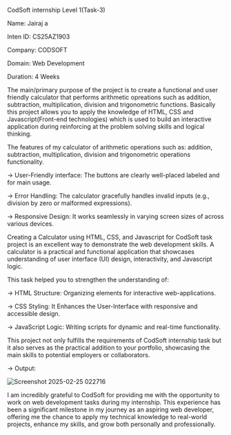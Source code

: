 CodSoft internship Level 1(Task-3)

Name: Jairaj a

Inten ID: CS25AZ1903

Company: CODSOFT

Domain: Web Development

Duration: 4 Weeks

The main/primary purpose of the project is to create a functional and user friendly calculator that performs arithmetic opreations such as addition, subtraction, multiplication, division and trigonometric functions. Basically this project allows you to apply the knowledge of HTML, CSS and Javascript(Front-end technologies) which is used to build an interactive application during reinforcing at the problem solving skills and logical thinking. 

The features of my calculator of arithmetic operations such as: addition, subtraction, multiplication, division and trigonometric operations functionality. 

-> User-Friendly interface: The buttons are clearly well-placed labeled and for main usage. 

-> Error Handling: The calculator gracefully handles invalid inputs (e.g., division by zero or malformed expressions). 

-> Responsive Design: It works seamlessly in varying screen sizes of across various devices.

Creating a Calculator using HTML, CSS, and Javascript for CodSoft task project is an excellent way to demonstrate the web development skills. A calculator is a practical and functional application that showcases understanding of user interface (UI) design, interactivity, and Javascript logic. 

This task helped you to strengthen the understanding of:

-> HTML Structure: Organizing elements for interactive web-applications. 

-> CSS Styling: It Enhances the User-Interface with responsive and accessible design. 

-> JavaScript Logic: Writing scripts for dynamic and real-time functionality. 

This project not only fulfills the requirements of CodSoft internship task but it also serves as the practical addition to your portfolio, showcasing the main skills to potential employers or collaborators.

-> Output:

![Screenshot 2025-02-25 022716](https://github.com/user-attachments/assets/0fd3047d-bff5-4445-b048-151873346246)

I am incredibly grateful to CodSoft for providing me with the opportunity to work on web development tasks during my internship. This experience has been a significant milestone in my journey as an aspiring web developer, offering me the chance to apply my technical knowledge to real-world projects, enhance my skills, and grow both personally and professionally.
